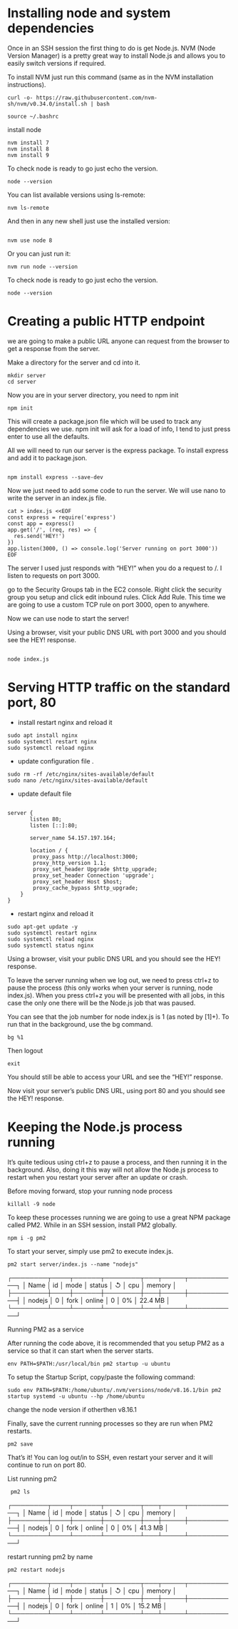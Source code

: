 # Installing node and system dependencies
Once in an SSH session the first thing to do is get Node.js. NVM (Node Version Manager) is a pretty great way to install Node.js and allows you to easily switch versions if required.

To install NVM just run this command (same as in the NVM installation instructions).

```shell
curl -o- https://raw.githubusercontent.com/nvm-sh/nvm/v0.34.0/install.sh | bash

source ~/.bashrc
```
install node

```shell
nvm install 7
nvm install 8
nvm install 9
```

To check node is ready to go just echo the version.

```shell
node --version
```

You can list available versions using ls-remote:

```shell
nvm ls-remote
```

And then in any new shell just use the installed version:

```shell

nvm use node 8
```

Or you can just run it:

```shell
nvm run node --version

```

To check node is ready to go just echo the version.

```shell
node --version
```

# Creating a public HTTP endpoint
we are going to make a public URL anyone can request from the browser to get a response from the server.

Make a directory for the server and cd into it.

```shell
mkdir server
cd server
```
Now you are in your server directory, you need to npm init

```shell
npm init
```
This will create a package.json file which will be used to track any dependencies we use. npm init will ask for a load of info, I tend to just press enter to use all the defaults.

All we will need to run our server is the express package. To install express and add it to package.json.

```shell

npm install express --save-dev
```
Now we just need to add some code to run the server. We will use nano to write the server in an index.js file.

```shell
cat > index.js <<EOF
const express = require('express')
const app = express()
app.get('/', (req, res) => {
  res.send('HEY!')
})
app.listen(3000, () => console.log('Server running on port 3000'))
EOF

```
The server I used just responds with “HEY!” when you do a request to /. I listen to requests on port 3000.

go to the Security Groups tab in the EC2 console. Right click the security group you setup and click edit inbound rules. Click Add Rule. This time we are going to use a custom TCP rule on port 3000, open to anywhere.

Now we can use node to start the server!

Using a browser, visit your public DNS URL with port 3000 and you should see the HEY! response.


```shell

node index.js

```
# Serving HTTP traffic on the standard port, 80

* install restart nginx and reload it 

```
sudo apt install nginx
sudo systemctl restart nginx
sudo systemctl reload nginx
```

* update configuration file .

```
sudo rm -rf /etc/nginx/sites-available/default
sudo nano /etc/nginx/sites-available/default
```

* update default file

```shell

server {
       listen 80;
       listen [::]:80;

       server_name 54.157.197.164;

       location / {
        proxy_pass http://localhost:3000;
        proxy_http_version 1.1;
        proxy_set_header Upgrade $http_upgrade;
        proxy_set_header Connection 'upgrade';
        proxy_set_header Host $host;
        proxy_cache_bypass $http_upgrade;
    }
}

```
* restart nginx and reload it 

```
sudo apt-get update -y
sudo systemctl restart nginx
sudo systemctl reload nginx
sudo systemctl status nginx
```
Using a browser, visit your public DNS URL and you should see the HEY! response.

To leave the server running when we log out, we need to press ctrl+z to pause the process (this only works when your server is running, node index.js). When you press ctrl+z you will be presented with all jobs, in this case the only one there will be the Node.js job that was paused.

You can see that the job number for node index.js is 1 (as noted by [1]+). To run that in the background, use the bg command.
```shell
bg %1
```
Then logout
```shell
exit
```
You should still be able to access your URL and see the “HEY!” response.

Now visit your server’s public DNS URL, using port 80 and you should see the HEY! response.

# Keeping the Node.js process running

It’s quite tedious using ctrl+z to pause a process, and then running it in the background. Also, doing it this way will not allow the Node.js process to restart when you restart your server after an update or crash.

Before moving forward, stop your running node process

```shell
killall -9 node
```
To keep these processes running we are going to use a great NPM package called PM2. While in an SSH session, install PM2 globally.

```shell
npm i -g pm2
```
To start your server, simply use pm2 to execute index.js.

```shell
pm2 start server/index.js --name "nodejs"
```
┌────────┬────┬──────┬────────┬───┬─────┬───────────┐
│ Name   │ id │ mode │ status │ ↺ │ cpu │ memory    │
├────────┼────┼──────┼────────┼───┼─────┼───────────┤
│ nodejs │ 0  │ fork │ online │ 0 │ 0%  │ 22.4 MB   │
└────────┴────┴──────┴────────┴───┴─────┴───────────┘

Running PM2 as a service

After running the code above, it is recommended that you setup PM2 as a service so that it can start when the server starts.

```
env PATH=$PATH:/usr/local/bin pm2 startup -u ubuntu
```
To setup the Startup Script, copy/paste the following command:

```
sudo env PATH=$PATH:/home/ubuntu/.nvm/versions/node/v8.16.1/bin pm2 startup systemd -u ubuntu --hp /home/ubuntu
```
change the node version if otherthen v8.16.1

Finally, save the current running processes so they are run when PM2 restarts.

```shell
pm2 save
```
That’s it! You can log out/in to SSH, even restart your server and it will continue to run on port 80.

List running pm2
```
 pm2 ls
```
┌────────┬────┬──────┬────────┬───┬─────┬───────────┐
│ Name   │ id │ mode │ status │ ↺ │ cpu │ memory    │
├────────┼────┼──────┼────────┼───┼─────┼───────────┤
│ nodejs │ 0  │ fork │ online │ 0 │ 0%  │ 41.3 MB   │
└────────┴────┴──────┴────────┴───┴─────┴───────────┘

restart running pm2 by name

```
pm2 restart nodejs
```
┌────────┬────┬──────┬────────┬───┬─────┬───────────┐
│ Name   │ id │ mode │ status │ ↺ │ cpu │ memory    │
├────────┼────┼──────┼────────┼───┼─────┼───────────┤
│ nodejs │ 0  │ fork │ online │ 1 │ 0%  │ 15.2 MB   │
└────────┴────┴──────┴────────┴───┴─────┴───────────┘
